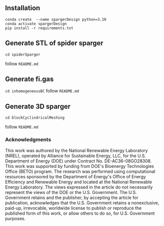 ## Installation

```
conda create  --name spargerDesign python=3.10
conda activate spargerDesign
pip install -r requirements.txt
```

## Generate STL of spider sparger

`cd spiderSparger`

follow `README.md`

## Generate fi.gas

`cd inhomogeneousBC`
follow `README.md`

## Generate 3D sparger

`cd blockCyclindricalMeshing`

follow `README.md`

### Acknowledgments

This work was authored by the National Renewable Energy Laboratory (NREL), operated by Alliance for Sustainable Energy, LLC, for the U.S. Department of Energy (DOE) under Contract No. DE-AC36-08GO28308. This work was supported by funding from DOE's Bioenergy Technologies Office (BETO) program. The research was performed using computational resources sponsored by the Department of Energy's Office of Energy Efficiency and Renewable Energy and located at the National Renewable Energy Laboratory. The views expressed in the article do not necessarily represent the views of the DOE or the U.S. Government. The U.S. Government retains and the publisher, by accepting the article for publication, acknowledges that the U.S. Government retains a nonexclusive, paid-up, irrevocable, worldwide license to publish or reproduce the published form of this work, or allow others to do so, for U.S. Government purposes.



